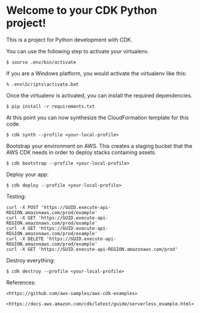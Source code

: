 
# Welcome to your CDK Python project!

This is a project for Python development with CDK.

You can use the following step to activate your virtualenv.

```
$ source .env/bin/activate
```

If you are a Windows platform, you would activate the virtualenv like this:

```
% .env\Scripts\activate.bat
```

Once the virtualenv is activated, you can install the required dependencies.

```
$ pip install -r requirements.txt
```

At this point you can now synthesize the CloudFormation template for this code.

```
$ cdk synth --profile <your-local-profile>
```

Bootstrap your environment on AWS. This creates a staging bucket that the AWS 
CDK needs in order to deploy stacks containing assets.

```
$ cdk bootstrap --profile <your-local-profile>
```

Deploy your app:

```
$ cdk deploy --profile <your-local-profile>
```

Testing:

    curl -X POST 'https://GUID.execute-api-REGION.amazonaws.com/prod/example'
    curl -X GET 'https://GUID.execute-api-REGION.amazonaws.com/prod/example'
    curl -X GET 'https://GUID.execute-api-REGION.amazonaws.com/prod/example'
    curl -X DELETE 'https://GUID.execute-api-REGION.amazonaws.com/prod/example'
    curl -X GET 'https://GUID.execute-api-REGION.amazonaws.com/prod'

Destroy everything:

```
$ cdk destroy --profile <your-local-profile>
```

References:

    <https://github.com/aws-samples/aws-cdk-examples>

    <https://docs.aws.amazon.com/cdk/latest/guide/serverless_example.html>

